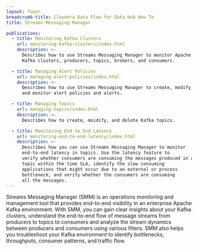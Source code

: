 ```yaml
---
layout: foyer
breadcrumb-title: Cloudera Data Flow for Data Hub How To
title: Streams Messaging Manager

publications:
  - title: Monitoring Kafka Clusters
    url: monitoring-kafka-clusters/index.html
    description: >-
      Describes how to use Streams Messaging Manager to monitor Apache
      Kafka clusters, producers, topics, brokers, and consumers.

  - title: Managing Alert Policies
    url: managing-alert-policies/index.html
    description: >-
      Describes how to use Streams Messaging Manager to create, modify,
      and monitor alert policies and alerts.

  - title: Managing Topics
    url: managing-topics/index.html
    description: >-
      Describes how to create, moidify, and delete Kafka topics.

  - title: Monitoring End to End Latency
    url: monitoring-end-to-end-latency/index.html
    description: >-
      Describes how you can use Streams Messaging Manager to monitor
      end-to-end latency in topics. Use the latency feature to
      verify whether consumers are consuming the messages produced in a
      topic within the time SLA, identify the slow consuming
      applications that might occur due to an external or process
      bottleneck, and verify whether the consumers are consuming
      all the messages.
---
```


Streams Messaging Manager (SMM) is an operations monitoring and management tool that provides end-to-end visibility in an enterprise Apache Kafka environment. With SMM, you can gain clear insights about your Kafka clusters, understand the end-to-end flow of message streams from producers to topics to consumers and analyze the stream dynamics between producers and consumers using various filters. SMM also helps you troubleshoot your Kafka environment to identify bottlenecks, throughputs, consumer patterns, and traffic flow.
